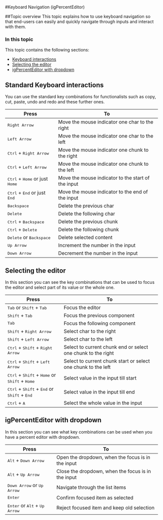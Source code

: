 ﻿<!--
|metadata|
{
    "fileName": "igpercenteditor-keyboard-navigation",
    "controlName": "igPercentEditor",
    "tags": []
}
|metadata|
-->

#Keyboard Navigation (igPercentEditor)

##Topic overview
This topic explains how to use keyboard navigation so that end-users can easily and quickly navigate through inputs and interact with them.

### In this topic

This topic contains the following sections:

-   [Keyboard interactions](#skbInteraction)
-   [Selecting the editor](#skbInteraction)
-   [igPercentEditor with dropdown](#ddInteraction)


## <a id="skbInteraction"></a>Standard Keyboard interactions

You can use the standard key combinations for functionalists such as copy, cut, paste, undo and redo and these further ones.  

Press| To
---|---
<kbd>Right Arrow</kbd>|Move the mouse indicator  one char to the right
<kbd>Left Arrow</kbd>|Move the mouse indicator  one char to the left
<kbd>Ctrl</kbd> + <kbd>Right Arrow</kbd>|Move the mouse indicator  one chunk to the right
<kbd>Ctrl</kbd> + <kbd>Left Arrow</kbd>|Move the mouse indicator  one chunk to the left
<kbd>Ctrl</kbd> + <kbd>Home</kbd> or just <kbd>Home</kbd>|Move the mouse indicator  to the start of the input
<kbd>Ctrl</kbd> + <kbd>End</kbd> or just <kbd>End</kbd>|Move the mouse indicator  to the end of the input
<kbd>Backspace</kbd>|Delete the previous char
<kbd>Delete</kbd>|Delete the following char
<kbd>Ctrl</kbd> + <kbd>Backspace</kbd>|Delete the previous chunk
<kbd>Ctrl</kbd> + <kbd>Delete</kbd>|Delete the following chunk
<kbd>Delete</kbd> or <kbd>Backspace</kbd> | Delete selected content
<kbd>Up Arrow</kbd>| Increment the number in the input
<kbd>Down Arrow</kbd>| Decrement the number in the input

## <a id="kbInteraction"></a>Selecting the editor

In this section you can see the key combinations that can be used to focus the editor and select part of its value or the whole one.

Press| To
---|---
<kbd>Tab</kbd> or <kbd>Shift</kbd> + <kbd>Tab</kbd>|Focus the editor
<kbd>Shift</kbd> + <kbd>Tab</kbd>|Focus the previous component
<kbd>Tab</kbd>|Focus the following component
<kbd>Shift</kbd> + <kbd>Right Arrow</kbd>|Select char to the right
<kbd>Shift</kbd> + <kbd>Left Arrow</kbd>|Select char to the left
<kbd>Ctrl</kbd> + <kbd>Shift</kbd> + <kbd>Right Arrow</kbd>|Select to current chunk end or select one chunk to the right
<kbd>Ctrl</kbd> + <kbd>Shift</kbd> + <kbd>Left Arrow</kbd>|Select to current chunk start or select one chunk to the left
<kbd>Ctrl</kbd> + <kbd>Shift</kbd> + <kbd>Home</kbd> or <kbd>Shift</kbd> + <kbd>Home</kbd>|Select value in the input till start
<kbd>Ctrl</kbd> + <kbd>Shift</kbd> + <kbd>End</kbd> or <kbd>Shift</kbd> + <kbd>End</kbd>|Select value in the input till end
<kbd>Ctrl</kbd> + <kbd>A</kbd> |Select the whole value in the input 

## <a id="ddInteraction"></a>igPercentEditor with dropdown

In this section you can see what key combinations can be used when you have a percent editor with dropdown.

Press| To
---|---
<kbd>Alt</kbd> + <kbd>Down Arrow</kbd> | Open the dropdown, when the focus is in the input
<kbd>Alt</kbd> + <kbd>Up Arrow</kbd> | Close the dropdown, when the focus is in the input
<kbd>Down Arrow</kbd> or <kbd>Up Arrow</kbd> | Navigate through the list items
<kbd>Enter</kbd> | Confirm focused item as selected
<kbd>Enter</kbd> or <kbd>Alt</kbd> + <kbd>Up Arrow</kbd>| Reject focused item and keep old selection
